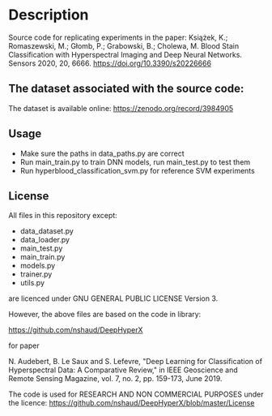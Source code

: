 # Description

Source code for replicating experiments in the paper:
Książek, K.; Romaszewski, M.; Głomb, P.; Grabowski, B.; Cholewa, M. Blood Stain Classification with Hyperspectral Imaging and Deep Neural Networks. Sensors 2020, 20, 6666. 
https://doi.org/10.3390/s20226666

## The dataset associated with the source code:

The dataset is available online: https://zenodo.org/record/3984905

## Usage

* Make sure the paths in data_paths.py are correct
* Run main_train.py to train DNN models, run main_test.py to test them
* Run hyperblood_classification_svm.py for reference SVM experiments 

## License

All files in this repository except: 


* data_dataset.py
* data_loader.py
* main_test.py
* main_train.py
* models.py
* trainer.py
* utils.py                    

are licenced under GNU GENERAL PUBLIC LICENSE Version 3.

However, the above files are based on the code in library: 

https://github.com/nshaud/DeepHyperX

for paper

N. Audebert, B. Le Saux and S. Lefevre, "Deep Learning for Classification of Hyperspectral Data: A Comparative Review,"
in IEEE Geoscience and Remote Sensing Magazine, vol. 7, no. 2, pp. 159-173, June 2019.

The code is used for RESEARCH AND NON COMMERCIAL PURPOSES under the licence:
https://github.com/nshaud/DeepHyperX/blob/master/License